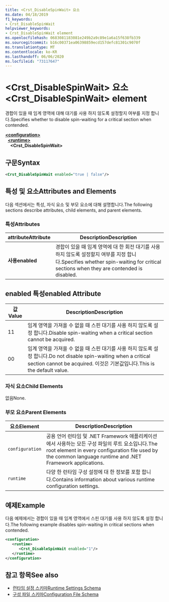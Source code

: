 ```yaml
---
title: <Crst_DisableSpinWait> 요소
ms.date: 04/18/2019
f1_keywords:
- Crst_DisableSpinWait
helpviewer_keywords:
- Crst_DisableSpinWait element
ms.openlocfilehash: 0683081183081e249b2a9c89e1a6a15f638fb339
ms.sourcegitcommit: b16c00371ea06398859ecd157defc81301c9070f
ms.translationtype: MT
ms.contentlocale: ko-KR
ms.lasthandoff: 06/06/2020
ms.locfileid: "73117647"
---
```

# <a name="crst_disablespinwait-element"></a><span data-ttu-id="c77c4-102">\<Crst_DisableSpinWait> 요소</span><span class="sxs-lookup"><span data-stu-id="c77c4-102">\<Crst_DisableSpinWait> element</span></span>

<span data-ttu-id="c77c4-103">경합이 있을 때 임계 영역에 대해 대기를 사용 하지 않도록 설정할지 여부를 지정 합니다.</span><span class="sxs-lookup"><span data-stu-id="c77c4-103">Specifies whether to disable spin-waiting for a critical section when contended.</span></span>  
  
[**\<configuration>**](../configuration-element.md)\
&nbsp;&nbsp;[**\<runtime>**](runtime-element.md)\
&nbsp;&nbsp;&nbsp;&nbsp;**\<Crst_DisableSpinWait>**  
  
## <a name="syntax"></a><span data-ttu-id="c77c4-104">구문</span><span class="sxs-lookup"><span data-stu-id="c77c4-104">Syntax</span></span>  
  
```xml  
<Crst_DisableSpinWait enabled="true | false"/>  
```  
  
## <a name="attributes-and-elements"></a><span data-ttu-id="c77c4-105">특성 및 요소</span><span class="sxs-lookup"><span data-stu-id="c77c4-105">Attributes and Elements</span></span>

<span data-ttu-id="c77c4-106">다음 섹션에서는 특성, 자식 요소 및 부모 요소에 대해 설명합니다.</span><span class="sxs-lookup"><span data-stu-id="c77c4-106">The following sections describe attributes, child elements, and parent elements.</span></span>  
  
### <a name="attributes"></a><span data-ttu-id="c77c4-107">특성</span><span class="sxs-lookup"><span data-stu-id="c77c4-107">Attributes</span></span>  
  
|<span data-ttu-id="c77c4-108">attribute</span><span class="sxs-lookup"><span data-stu-id="c77c4-108">Attribute</span></span>|<span data-ttu-id="c77c4-109">Description</span><span class="sxs-lookup"><span data-stu-id="c77c4-109">Description</span></span>|  
|---------------|-----------------|  
|<span data-ttu-id="c77c4-110">**사용**</span><span class="sxs-lookup"><span data-stu-id="c77c4-110">**enabled**</span></span>|<span data-ttu-id="c77c4-111">경합이 있을 때 임계 영역에 대 한 회전 대기를 사용 하지 않도록 설정할지 여부를 지정 합니다.</span><span class="sxs-lookup"><span data-stu-id="c77c4-111">Specifies whether spin-waiting for critical sections when they are contended is disabled.</span></span>|  
  
## <a name="enabled-attribute"></a><span data-ttu-id="c77c4-112">enabled 특성</span><span class="sxs-lookup"><span data-stu-id="c77c4-112">enabled Attribute</span></span>  
  
|<span data-ttu-id="c77c4-113">값</span><span class="sxs-lookup"><span data-stu-id="c77c4-113">Value</span></span>|<span data-ttu-id="c77c4-114">Description</span><span class="sxs-lookup"><span data-stu-id="c77c4-114">Description</span></span>|  
|-----------|-----------------|  
|<span data-ttu-id="c77c4-115">1</span><span class="sxs-lookup"><span data-stu-id="c77c4-115">1</span></span>|<span data-ttu-id="c77c4-116">임계 영역을 가져올 수 없을 때 스핀 대기를 사용 하지 않도록 설정 합니다.</span><span class="sxs-lookup"><span data-stu-id="c77c4-116">Disable spin-waiting when a critical section cannot be acquired.</span></span>|  
|<span data-ttu-id="c77c4-117">0</span><span class="sxs-lookup"><span data-stu-id="c77c4-117">0</span></span>|<span data-ttu-id="c77c4-118">임계 영역을 가져올 수 없을 때 스핀 대기를 사용 하지 않도록 설정 합니다.</span><span class="sxs-lookup"><span data-stu-id="c77c4-118">Do not disable spin-waiting when a critical section cannot be acquired.</span></span> <span data-ttu-id="c77c4-119">이것은 기본값입니다.</span><span class="sxs-lookup"><span data-stu-id="c77c4-119">This is the default value.</span></span>|  
  
### <a name="child-elements"></a><span data-ttu-id="c77c4-120">자식 요소</span><span class="sxs-lookup"><span data-stu-id="c77c4-120">Child Elements</span></span>  
 <span data-ttu-id="c77c4-121">없음</span><span class="sxs-lookup"><span data-stu-id="c77c4-121">None.</span></span>  
  
### <a name="parent-elements"></a><span data-ttu-id="c77c4-122">부모 요소</span><span class="sxs-lookup"><span data-stu-id="c77c4-122">Parent Elements</span></span>  
  
|<span data-ttu-id="c77c4-123">요소</span><span class="sxs-lookup"><span data-stu-id="c77c4-123">Element</span></span>|<span data-ttu-id="c77c4-124">Description</span><span class="sxs-lookup"><span data-stu-id="c77c4-124">Description</span></span>|  
|-------------|-----------------|  
|`configuration`|<span data-ttu-id="c77c4-125">공용 언어 런타임 및 .NET Framework 애플리케이션에서 사용하는 모든 구성 파일의 루트 요소입니다.</span><span class="sxs-lookup"><span data-stu-id="c77c4-125">The root element in every configuration file used by the common language runtime and .NET Framework applications.</span></span>|  
|`runtime`|<span data-ttu-id="c77c4-126">다양 한 런타임 구성 설정에 대 한 정보를 포함 합니다.</span><span class="sxs-lookup"><span data-stu-id="c77c4-126">Contains information about various runtime configuration settings.</span></span>|  
  
## <a name="example"></a><span data-ttu-id="c77c4-127">예제</span><span class="sxs-lookup"><span data-stu-id="c77c4-127">Example</span></span>  

<span data-ttu-id="c77c4-128">다음 예제에서는 경합이 있을 때 임계 영역에서 스핀 대기를 사용 하지 않도록 설정 합니다.</span><span class="sxs-lookup"><span data-stu-id="c77c4-128">The following example disables spin-waiting in critical sections when contended.</span></span>  
  
```xml  
<configuration>  
   <runtime>  
      <Crst_DisableSpinWait enabled="1"/>  
   </runtime>  
</configuration>  
```  
  
## <a name="see-also"></a><span data-ttu-id="c77c4-129">참고 항목</span><span class="sxs-lookup"><span data-stu-id="c77c4-129">See also</span></span>

- [<span data-ttu-id="c77c4-130">런타임 설정 스키마</span><span class="sxs-lookup"><span data-stu-id="c77c4-130">Runtime Settings Schema</span></span>](index.md)
- [<span data-ttu-id="c77c4-131">구성 파일 스키마</span><span class="sxs-lookup"><span data-stu-id="c77c4-131">Configuration File Schema</span></span>](../index.md)
